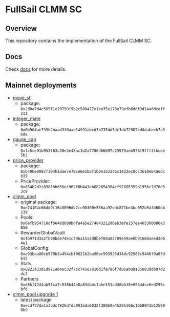 # FullSail CLMM SC

## Overview

This repository contains the implementation of the FullSail CLMM SC.

## Docs

Check [docs](./docs) for more details.

## Mainnet deployments

- [move_stl](https://suivision.xyz/txblock/EUHqf4MGpxRjDodcW2TFq7EUDqRBcV8gsFgQARvE8zQF) 
    - package: `0x2d8a7d4c585f1c20758f9b2c500477e1be35e178e79efb6ddf9d14a0dceff211`
- [integer_mate](https://suivision.xyz/txblock/CWQ5cMDkAGu6o8nCWDix25KGpnBXRLt2bZdVchacjRVN) 
    - package: `0x6b904ae739b2baad330aae14991abcd3b7354d3dc3db72507ed8dabeeb7a36de`
- [gauge_cap](https://suivision.xyz/txblock/EzgXx1xJNBMS6krkPWJxfgx6KpT4oPh4Y8zydVWVTJ34)
    - package: `0xfc5ce91b953f03c30e3e48ac1d2a7706d66697c25979aeb978f9fff3fbcde5b2`
- [price_provider](https://suivision.xyz/txblock/BP8hsrBNWZPc5tb29XZQzdc7gGPP1gBYyZUbZPUa6LJG?tab=Overview)
    - package: `0xb49be008cf304b1dae7e7ece661b5f1b0e15324bc1422ec8c73b10eb4a6dcb19`
    - PriceProvider: `0x854b2d2c0381bb656ec962f8b443eb082654384cf97885359d1956c7d76e33c9`
- [clmm_pool](https://suivision.xyz/txblock/4HVyzZWudh3LZSWZawyN3ZPgqotKiZ7fzbC5cycuT1AB)
    - original package: `0xe74104c66dd9f16b3096db2cc00300e556aa92edc871be4bc052b5dfb80db239`
    - Pools: `0x0efb954710df6648d090bdfa4a5e274843212d6eb3efe157ee465300086e3650`
    - RewarderGlobalVault `0xfb971d3a2fb98bde74e1c30ba15a3d8bef60a02789e59ae0b91660aeed3e64e1`
    - GlobalConfig `0xe93baa80cb570b3a494cbf0621b2ba96bc993926d34dc92508c9446f9a05d615`
    - Stats `0x6822a33d1d971e040c32f7cc74507010d1fe786f7d06ab89135083ddb07d2dc2`
    - Partners `0xd8bf42d4ab51ca7c938b44e0a83db4c1abe151ad36bb18e6934dce6ed299cbfd`
- [clmm_pool upgrade 1](https://suivision.xyz/txblock/7VdktfjzNjNF4AoKnTNpLACNECz2m8NXvNX3wHLhncnf)
    - latest package `0xecd737da1a3bdc7826dfda093bda6032f380b0e45265166c10b8041b125980b9`
